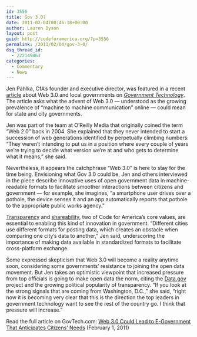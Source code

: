 ```yaml
---
id: 3556
title: Gov 3.0?
date: 2011-02-04T00:46:18+00:00
author: Lauren Dyson
layout: post
guid: http://codeforamerica.org/?p=3556
permalink: /2011/02/04/gov-3-0/
dsq_thread_id:
  - 222149863
categories:
  - Commentary
  - News
---
```

Jen Pahlka, CfA’s founder and executive director, was featured in a recent [article](http://www.govtech.com/e-government/Web-30-Could-Lead-to-E-Government-That-Anticipates-Citizens-Needs.html) about Web 3.0 and local governments on _[Government Technology](http://govtech.com)_. The article asks what the advent of Web 3.0 &#8212; understood as the growing prevalence of “machine to machine communication” online &#8212; could mean for state and city governments.

Jen was part of the team at O’Reilly Media that originally coined the term “Web 2.0” back in 2004. She explained that they never intended to start a succession of web generations identified by perpetually climbing numbers: “They weren’t intending to put us in a position where every couple of years we’re trying to decide what version we’re at and who gets to determine what it means,” she said.

Nevertheless, it appears the catchphrase “Web 3.0” is here to stay for the time being. Envisioning what Gov 3.0 could be, Jen and others interviewed in the piece describe innovative uses of open government data in machine-readable formats to facilitate smoother interactions between citizens and government &#8212; for example, she imagines, “a smartphone user drives over a pothole, the device senses it and an app automatically reports that pothole to the appropriate public works agency.”

[Transparency](http://codeforamerica.org/issues/openness) and [shareability](http://codeforamerica.org/dc), two of Code for America’s core values, are essential to enabling this kind of innovation in government. “Different cities use different formats for posting data, which creates an obstacle when comparing one city’s data to another,” Jen said, underscoring the importance of making data available in standardized formats to facilitate cross-platform exchange.

Some expressed skepticism that Web 3.0 will become a reality anytime soon, considering some governments’ resistance to joining the open data movement. But Jen takes an optimistic viewpoint that increased pressure from top officials is going to make open data the norm, citing the [Data.gov](http://data.gov) project and the growing political popularity of transparency. “If you look at the strong signals that are coming from Washington, D.C.,” she said, “right now it is becoming very clear that this is the direction the top leaders in government technology want to see the rest of the country go. I think that pressure will increase.”

Read the full article on GovTech.com: [Web 3.0 Could Lead to E-Government That Anticipates Citizens’ Needs](http://www.govtech.com/e-government/Web-30-Could-Lead-to-E-Government-That-Anticipates-Citizens-Needs.html?page=1) (February 1, 2011)